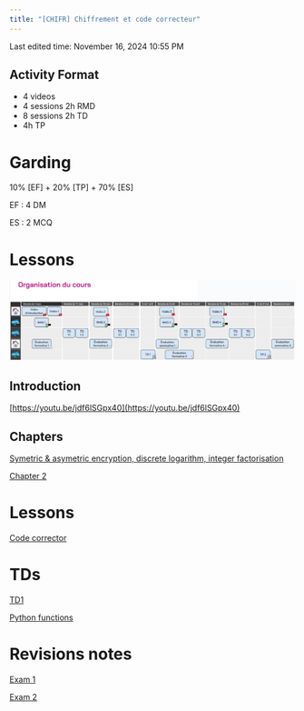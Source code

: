 ```yaml
---
title: "[CHIFR] Chiffrement et code correcteur"
---
```

Last edited time: November 16, 2024 10:55 PM

## Activity Format

- 4 videos
- 4 sessions 2h RMD
- 8 sessions 2h TD
- 4h TP

# Garding

10% [EF] + 20% [TP] + 70% [ES]

EF : 4 DM

ES : 2 MCQ

# Lessons

![Untitled](%5BCHIFR%5D%20Chiffrement%20et%20code%20correcteur/Untitled.png)

## Introduction

[https://youtu.be/jdf6lSGpx40](https://youtu.be/jdf6lSGpx40)

## Chapters

[Symetric & asymetric encryption, discrete logarithm, integer factorisation](%5BCHIFR%5D%20Chiffrement%20et%20code%20correcteur/Symetric%20&%20asymetric%20encryption,%20discrete%20logarith.md)

[Chapter 2](%5BCHIFR%5D%20Chiffrement%20et%20code%20correcteur/Chapter%202.md)

# Lessons

[Code corrector](%5BCHIFR%5D%20Chiffrement%20et%20code%20correcteur/Code%20corrector.md)

# TDs

[TD1](%5BCHIFR%5D%20Chiffrement%20et%20code%20correcteur/TD1.md)

[Python functions](%5BCHIFR%5D%20Chiffrement%20et%20code%20correcteur/Python%20functions.md)

# Revisions notes

[Exam 1](%5BCHIFR%5D%20Chiffrement%20et%20code%20correcteur/Exam%201.md)

[Exam 2](%5BCHIFR%5D%20Chiffrement%20et%20code%20correcteur/Exam%202.md)
